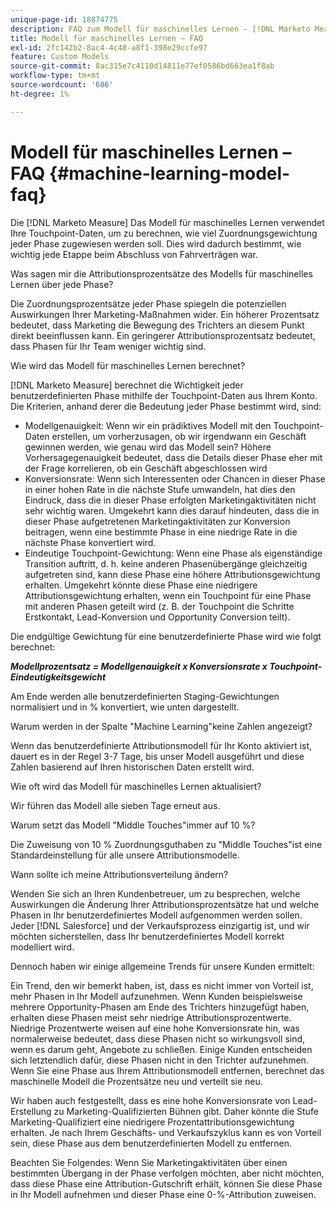 ```yaml
---
unique-page-id: 18874775
description: FAQ zum Modell für maschinelles Lernen - [!DNL Marketo Measure] - Produktdokumentation
title: Modell für maschinelles Lernen – FAQ
exl-id: 2fc142b2-8ac4-4c48-a8f1-398e29ccfe97
feature: Custom Models
source-git-commit: 8ac315e7c4110d14811e77ef0586bd663ea1f8ab
workflow-type: tm+mt
source-wordcount: '686'
ht-degree: 1%

---
```


# Modell für maschinelles Lernen – FAQ {#machine-learning-model-faq}

Die [!DNL Marketo Measure] Das Modell für maschinelles Lernen verwendet Ihre Touchpoint-Daten, um zu berechnen, wie viel Zuordnungsgewichtung jeder Phase zugewiesen werden soll. Dies wird dadurch bestimmt, wie wichtig jede Etappe beim Abschluss von Fahrverträgen war.

Was sagen mir die Attributionsprozentsätze des Modells für maschinelles Lernen über jede Phase?

Die Zuordnungsprozentsätze jeder Phase spiegeln die potenziellen Auswirkungen Ihrer Marketing-Maßnahmen wider. Ein höherer Prozentsatz bedeutet, dass Marketing die Bewegung des Trichters an diesem Punkt direkt beeinflussen kann. Ein geringerer Attributionsprozentsatz bedeutet, dass Phasen für Ihr Team weniger wichtig sind.

Wie wird das Modell für maschinelles Lernen berechnet?

[!DNL Marketo Measure] berechnet die Wichtigkeit jeder benutzerdefinierten Phase mithilfe der Touchpoint-Daten aus Ihrem Konto. Die Kriterien, anhand derer die Bedeutung jeder Phase bestimmt wird, sind:

* Modellgenauigkeit: Wenn wir ein prädiktives Modell mit den Touchpoint-Daten erstellen, um vorherzusagen, ob wir irgendwann ein Geschäft gewinnen werden, wie genau wird das Modell sein? Höhere Vorhersagegenauigkeit bedeutet, dass die Details dieser Phase eher mit der Frage korrelieren, ob ein Geschäft abgeschlossen wird
* Konversionsrate: Wenn sich Interessenten oder Chancen in dieser Phase in einer hohen Rate in die nächste Stufe umwandeln, hat dies den Eindruck, dass die in dieser Phase erfolgten Marketingaktivitäten nicht sehr wichtig waren. Umgekehrt kann dies darauf hindeuten, dass die in dieser Phase aufgetretenen Marketingaktivitäten zur Konversion beitragen, wenn eine bestimmte Phase in eine niedrige Rate in die nächste Phase konvertiert wird.
* Eindeutige Touchpoint-Gewichtung: Wenn eine Phase als eigenständige Transition auftritt, d. h. keine anderen Phasenübergänge gleichzeitig aufgetreten sind, kann diese Phase eine höhere Attributionsgewichtung erhalten. Umgekehrt könnte diese Phase eine niedrigere Attributionsgewichtung erhalten, wenn ein Touchpoint für eine Phase mit anderen Phasen geteilt wird (z. B. der Touchpoint die Schritte Erstkontakt, Lead-Konversion und Opportunity Conversion teilt).

Die endgültige Gewichtung für eine benutzerdefinierte Phase wird wie folgt berechnet:

**_Modellprozentsatz = Modellgenauigkeit x Konversionsrate x Touchpoint-Eindeutigkeitsgewicht_**

Am Ende werden alle benutzerdefinierten Staging-Gewichtungen normalisiert und in % konvertiert, wie unten dargestellt.

Warum werden in der Spalte &quot;Machine Learning&quot;keine Zahlen angezeigt?

Wenn das benutzerdefinierte Attributionsmodell für Ihr Konto aktiviert ist, dauert es in der Regel 3-7 Tage, bis unser Modell ausgeführt und diese Zahlen basierend auf Ihren historischen Daten erstellt wird.

Wie oft wird das Modell für maschinelles Lernen aktualisiert?

Wir führen das Modell alle sieben Tage erneut aus.

Warum setzt das Modell &quot;Middle Touches&quot;immer auf 10 %?

Die Zuweisung von 10 % Zuordnungsguthaben zu &quot;Middle Touches&quot;ist eine Standardeinstellung für alle unsere Attributionsmodelle.

Wann sollte ich meine Attributionsverteilung ändern?

Wenden Sie sich an Ihren Kundenbetreuer, um zu besprechen, welche Auswirkungen die Änderung Ihrer Attributionsprozentsätze hat und welche Phasen in Ihr benutzerdefiniertes Modell aufgenommen werden sollen. Jeder [!DNL Salesforce] und der Verkaufsprozess einzigartig ist, und wir möchten sicherstellen, dass Ihr benutzerdefiniertes Modell korrekt modelliert wird.

Dennoch haben wir einige allgemeine Trends für unsere Kunden ermittelt:

Ein Trend, den wir bemerkt haben, ist, dass es nicht immer von Vorteil ist, mehr Phasen in Ihr Modell aufzunehmen. Wenn Kunden beispielsweise mehrere Opportunity-Phasen am Ende des Trichters hinzugefügt haben, erhalten diese Phasen meist sehr niedrige Attributionsprozentwerte. Niedrige Prozentwerte weisen auf eine hohe Konversionsrate hin, was normalerweise bedeutet, dass diese Phasen nicht so wirkungsvoll sind, wenn es darum geht, Angebote zu schließen. Einige Kunden entscheiden sich letztendlich dafür, diese Phasen nicht in den Trichter aufzunehmen. Wenn Sie eine Phase aus Ihrem Attributionsmodell entfernen, berechnet das maschinelle Modell die Prozentsätze neu und verteilt sie neu.

Wir haben auch festgestellt, dass es eine hohe Konversionsrate von Lead-Erstellung zu Marketing-Qualifizierten Bühnen gibt. Daher könnte die Stufe Marketing-Qualifiziert eine niedrigere Prozentattributionsgewichtung erhalten. Je nach Ihrem Geschäfts- und Verkaufszyklus kann es von Vorteil sein, diese Phase aus dem benutzerdefinierten Modell zu entfernen.

Beachten Sie Folgendes: Wenn Sie Marketingaktivitäten über einen bestimmten Übergang in der Phase verfolgen möchten, aber nicht möchten, dass diese Phase eine Attribution-Gutschrift erhält, können Sie diese Phase in Ihr Modell aufnehmen und dieser Phase eine 0-%-Attribution zuweisen.

